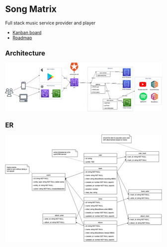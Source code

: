 # Song Matrix

Full stack music service provider and player

- [Kanban board](https://github.com/orgs/songmatrix/projects/1/views/1)
- [Roadmap](https://github.com/orgs/songmatrix/projects/1/views/2)

## Architecture

<img src="./music-service-Architecture.drawio.png" />

## ER

<img src="./music-service-ER.drawio.png" />
